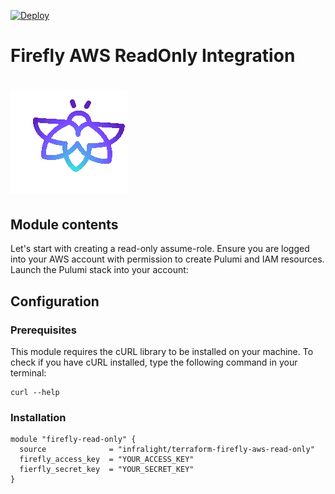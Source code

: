 [![Deploy](https://get.pulumi.com/new/button.svg)](https://app.pulumi.com/new?template=https://github.com/infralight/pulumi-firefly-aws-read-only/blob/main/aws-ts-onboarding/README.md)
# Firefly AWS ReadOnly Integration
# ![Firefly Logo](../firefly.gif)

## Module contents

Let's start with creating a read-only assume-role.
Ensure you are logged into your AWS account with permission to create Pulumi and IAM resources.
Launch the Pulumi stack into your account:

## Configuration

### Prerequisites

This module requires the cURL library to be installed on your machine.
To check if you have cURL installed, type the following command in your terminal:

```shell script
curl --help
```

### Installation

```hcl-terraform
module "firefly-read-only" {
  source              = "infralight/terraform-firefly-aws-read-only"
  firefly_access_key  = "YOUR_ACCESS_KEY"
  fierfly_secret_key  = "YOUR_SECRET_KEY"
}
```
